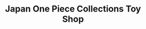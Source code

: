 ---
title: "Japan One Piece Collections Toy Shop"
url: /bocaue/japan-one-piece-collections-toy-shop/
shop: toys
---